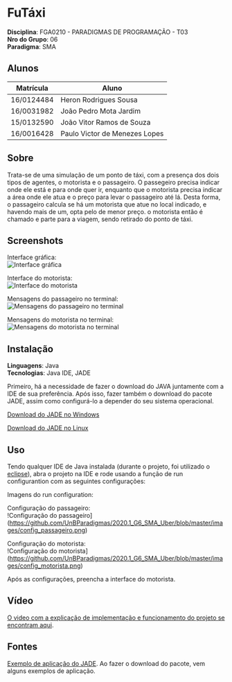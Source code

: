 # FuTáxi

**Disciplina**: FGA0210 - PARADIGMAS DE PROGRAMAÇÃO - T03 <br>
**Nro do Grupo**: 06<br>
**Paradigma**: SMA<br>

## Alunos
|Matrícula | Aluno |
| --          | --                             |
| 16/0124484  |  Heron Rodrigues Sousa         |
| 16/0031982  |  João Pedro Mota Jardim        |
| 15/0132590  |  João Vitor Ramos de Souza     |
| 16/0016428  |  Paulo Victor de Menezes Lopes |

## Sobre 
Trata-se de uma simulação de um ponto de táxi, com a presença dos dois tipos de agentes, o motorista e o passageiro. O passegeiro precisa indicar onde ele está e para onde quer ir, enquanto que o motorista precisa indicar a área onde ele atua e o preço para levar o passageiro até lá. Desta forma, o passageiro calcula se há um motorista que atue no local indicado, e havendo mais de um, opta pelo de menor preço. o motorista então é chamado e parte para a viagem, sendo retirado do ponto de táxi.

## Screenshots

Interface gráfica:<br>
![Interface gráfica](https://github.com/UnBParadigmas/2020.1_G6_SMA_Uber/blob/master/images/interface_grafica.png)

Interface do motorista:<br>
![Interface do motorista](https://github.com/UnBParadigmas/2020.1_G6_SMA_Uber/blob/master/images/interface_motorista.png)

Mensagens do passageiro no terminal:<br>
![Mensagens do passageiro no terminal](https://github.com/UnBParadigmas/2020.1_G6_SMA_Uber/blob/master/images/terminal_passageiro.png)

Mensagens do motorista no terminal:<br>
![Mensagens do motorista no terminal](https://github.com/UnBParadigmas/2020.1_G6_SMA_Uber/blob/master/images/terminal_motorista.png)

## Instalação 
**Linguagens**: Java<br>
**Tecnologias**: Java IDE, JADE <br>

Primeiro, há a necessidade de fazer o download do JAVA juntamente com a IDE de sua preferência. Após isso, fazer também o download do pacote JADE, assim como configurá-lo a depender do seu sistema operacional.

[Download do JADE no Windows](https://aprender3.unb.br/pluginfile.php/25510/mod_label/intro/tutorialPlataformaParadigmaSMA-Windows.pdf)

[Download do JADE no Linux](https://aprender3.unb.br/pluginfile.php/25510/mod_label/intro/tutorialPlataformaParadigmaSMA-Linux-IOS.pdf)

## Uso 

Tendo qualquer IDE de Java instalada (durante o projeto, foi utilizado o [eclipse](www.eclipse.org)), abra o projeto na IDE e rode usando a função de run configurantion com as seguintes configurações:

Imagens do run configuration:

Configuração do passageiro:<br>
!Configuração do passageiro](https://github.com/UnBParadigmas/2020.1_G6_SMA_Uber/blob/master/images/config_passageiro.png)

Configuração do motorista:<br>
!Configuração do motorista](https://github.com/UnBParadigmas/2020.1_G6_SMA_Uber/blob/master/images/config_motorista.png)

Após as configurações, preencha a interface do motorista.

## Vídeo
[O video com a explicação de implementação e funcionamento do projeto se encontram aqui](https://www.youtube.com/embed/kRwyy-bqGzE).

## Fontes
[Exemplo de aplicação do JADE](https://jade.tilab.com/download/jade/). Ao fazer o download do pacote, vem alguns exemplos de aplicação. <br>

